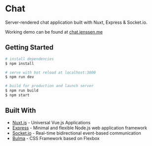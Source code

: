 # Chat

Server-rendered chat application built with Nuxt, Express & Socket.io.

Working demo can be found at [chat.jenssen.me](https://chat.jenssen.me)

## Getting Started

``` bash
# install dependencies
$ npm install

# serve with hot reload at localhost:3000
$ npm run dev

# build for production and launch server
$ npm run build
$ npm start
```

## Built With

* [Nuxt.js](https://nuxtjs.org/) - Universal Vue.js Applications
* [Express](http://expressjs.com/) - Minimal and flexible Node.js web application framework
* [Socket.io](https://socket.io/) - Real-time bidirectional event-based communication
* [Bulma](http://bulma.io/) - CSS Framework based on Flexbox
